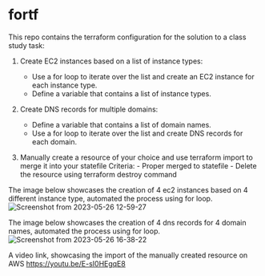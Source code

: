 # fortf

This repo contains the terraform configuration for the solution to a class study task:
1. Create EC2 instances based on a list of instance types:

    - Use a for loop to iterate over the list and create an EC2 instance for each instance type.
    - Define a variable that contains a list of instance types.

2. Create DNS records for multiple domains:
      - Define a variable that contains a list of domain names.
      - Use a for loop to iterate over the list and create DNS records for each domain.

3. Manually create a resource of your choice and use terraform import to merge it into your statefile
     Criteria:
        - Proper merged to statefile
        - Delete the resource using terraform destroy command

The image below showcases the creation of 4 ec2 instances based on 4 different instance type, automated the process using for loop.
![Screenshot from 2023-05-26 12-59-27](https://github.com/husseinalamutu/fortf/assets/94724734/8bdb076c-e1d7-4965-9de5-e3a28687c161)

The image below showcases the creation of 4 dns records for 4 domain names, automated the process using for loop.
![Screenshot from 2023-05-26 16-38-22](https://github.com/husseinalamutu/fortf/assets/94724734/0b63cffd-9ad2-4204-8499-ec13bfa02d42)

A video link, showcasing the import of the manually created resource on AWS
https://youtu.be/E-sI0HEgqE8
